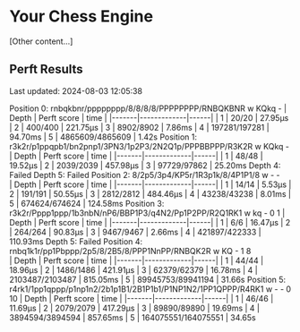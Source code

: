# Your Chess Engine

[Other content...]

## Perft Results

Last updated: 2024-08-03 12:05:38

Position 0: rnbqkbnr/pppppppp/8/8/8/8/PPPPPPPP/RNBQKBNR w KQkq -
| Depth | Perft score | time |
|-------|-------------|------|
| 1 | 20/20 | 27.95µs
| 2 | 400/400 | 221.75µs
| 3 | 8902/8902 | 7.86ms
| 4 | 197281/197281 | 94.70ms
| 5 | 4865609/4865609 | 1.42s
Position 1: r3k2r/p1ppqpb1/bn2pnp1/3PN3/1p2P3/2N2Q1p/PPPBBPPP/R3K2R w KQkq - 
| Depth | Perft score | time |
|-------|-------------|------|
| 1 | 48/48 | 19.52µs
| 2 | 2039/2039 | 457.98µs
| 3 | 97729/97862 | 25.20ms
Depth 4: Failed
Depth 5: Failed
Position 2: 8/2p5/3p4/KP5r/1R3p1k/8/4P1P1/8 w - -  
| Depth | Perft score | time |
|-------|-------------|------|
| 1 | 14/14 | 5.53µs
| 2 | 191/191 | 50.55µs
| 3 | 2812/2812 | 484.46µs
| 4 | 43238/43238 | 8.01ms
| 5 | 674624/674624 | 124.58ms
Position 3: r3k2r/Pppp1ppp/1b3nbN/nP6/BBP1P3/q4N2/Pp1P2PP/R2Q1RK1 w kq - 0 1
| Depth | Perft score | time |
|-------|-------------|------|
| 1 | 6/6 | 16.47µs
| 2 | 264/264 | 90.83µs
| 3 | 9467/9467 | 2.66ms
| 4 | 421897/422333 | 110.93ms
Depth 5: Failed
Position 4: rnbq1k1r/pp1Pbppp/2p5/8/2B5/8/PPP1NnPP/RNBQK2R w KQ - 1 8  
| Depth | Perft score | time |
|-------|-------------|------|
| 1 | 44/44 | 18.96µs
| 2 | 1486/1486 | 421.91µs
| 3 | 62379/62379 | 16.78ms
| 4 | 2103487/2103487 | 815.05ms
| 5 | 89945753/89941194 | 31.66s
Position 5: r4rk1/1pp1qppp/p1np1n2/2b1p1B1/2B1P1b1/P1NP1N2/1PP1QPPP/R4RK1 w - - 0 10
| Depth | Perft score | time |
|-------|-------------|------|
| 1 | 46/46 | 11.69µs
| 2 | 2079/2079 | 417.29µs
| 3 | 89890/89890 | 19.69ms
| 4 | 3894594/3894594 | 857.65ms
| 5 | 164075551/164075551 | 34.65s
<!-- End of Perft Results -->